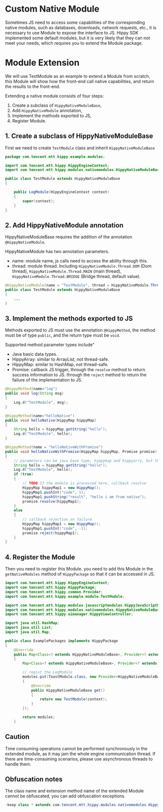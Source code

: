 # Custom Native Module

Sometimes JS need to access some capabilities of the corresponding native modules, such as databases, downloads, network requests, etc., it is necessary to use Module to expose the interface to JS. Hippy SDK implemented some default modules, but it is very likely that they can not meet your needs, which requires you to extend the Module package.

# Module Extension

We will use TestModule as an example to extend a Module from scratch, this Module will show how the front-end call native capabilities, and return the results to the front-end.

Extending a native module consists of four steps:

1. Create a subclass of `HippyNativeModuleBase`,
2. Add `HippyNativeModule` annotation,
3. Implement the methods exported to JS,
4. Register Module.

## 1. Create a subclass of HippyNativeModuleBase

First we need to create `TestModule` class and inherit `HippyNativeModuleBase`

```java
package com.tencent.mtt.hippy.example.modules;

import com.tencent.mtt.hippy.HippyEngineContext;
import com.tencent.mtt.hippy.modules.nativemodules.HippyNativeModuleBase;

public class TestModule extends HippyNativeModuleBase
{

    public LogModule(HippyEngineContext context)
    {
        super(context);
    }
}
```

## 2. Add HippyNativeModule annotation

HippyNativeModuleBase requires the addition of the annotation `@HippyNativeModule`.

HippyNativeModule has two annotation parameters.

- name: module name, js calls need to access the ability through this.
- thread: module thread. Including `HippyNativeModule.Thread.DOM` (Dom thread), `HippyNativeModule.Thread.MAIN` (main thread), `HippyNativeModule.Thread.BRIDGE` (Bridge thread, default value).

``` java
@HippyNativeModule(name = "TestModule", thread = HippyNativeModule.Thread.BRIDGE)
public class TestModule extends HippyNativeModuleBase
{
    ...
}
```

## 3. Implement the methods exported to JS

Methods exported to JS must use the annotation `@HippyMethod`, the method must be of type `public`, and the return type must be `void`.

Supported method parameter types include"

- Java basic data types.
- HippyArray: similar to ArrayList, not thread-safe.
- HippyMap: similar to HashMap, not thread-safe.
- Promise: callback JS trigger, through the `resolve` method to return success information to JS. through the `reject` method to return the failure of the implementation to JS.

```java
@HippyMethod(name="log")
public void log(String msg)
{
    Log.d("TestModule", msg);
}

@HippyMethod(name="helloNative")
public void helloNative(HippyMap hippyMap)
{
    String hello = hippyMap.getString("hello");
    Log.d("TestModule", hello);
}

@HippyMethod(name = "helloNativeWithPromise")
public void helloNativeWithPromise(HippyMap hippyMap, Promise promise)
{
    // parameters can be java base type, hippymap and hippyarry, but the front-end call must correspond correctly
    String hello = hippyMap.getString("hello");
    Log.d("TestModule", hello);
    if (true)
    {
        // TODO If the module is processed here, callback resolve
        HippyMap hippyMap1 = new HippyMap();
        hippyMap1.pushInt("code", 1);
        hippyMap1.pushString("result", "hello i am from native");
        promise.resolve(hippyMap1);
    }
    else
    {
        // callback rejection on failure
        HippyMap hippyMap1 = new HippyMap();
        hippyMap1.pushInt("code", -1);
        promise.reject(hippyMap1);
    }
}
```

## 4. Register the Module

Then you need to register this Module. you need to add this Module in the `getNativeModules` method of `HippyPackage` so that it can be accessed in JS.

```java
import com.tencent.mtt.hippy.HippyEngineContext;
import com.tencent.mtt.hippy.HippyPackage;
import com.tencent.mtt.hippy.common.Provider;
import com.tencent.mtt.hippy.example.module.TestModule;

import com.tencent.mtt.hippy.modules.javascriptmodules.HippyJavaScriptModule;
import com.tencent.mtt.hippy.modules.nativemodules.HippyNativeModuleBase;
import com.tencent.mtt.hippy.uimanager.HippyViewController;

import java.util.HashMap;
import java.util.List;
import java.util.Map;

public class ExamplePackages implements HippyPackage
{
    @Override
    public Map<Class<? extends HippyNativeModuleBase>, Provider<? extends     HippyNativeModuleBase>> getNativeModules(final HippyEngineContext context)
    {
        Map<Class<? extends HippyNativeModuleBase>, Provider<? extends HippyNativeModuleBase>> modules = new HashMap<>();

        // regist the LogModule
        modules.put(ToastModule.class, new Provider<HippyNativeModuleBase>()
        {
            @Override
            public HippyNativeModuleBase get()
            {
                return new TestModule(context);
            }
        });

        return modules;
    }
```

## Caution

Time consuming operations cannot be performed synchronously in the extended module, as it may jam the whole engine communication thread. If there are time-consuming scenarios, please use asynchronous threads to handle them.

## Obfuscation notes

The class name and extension method name of the extended Module cannot be obfuscated, you can add obfuscation exceptions.

``` java
-keep class * extends com.tencent.mtt.hippy.modules.nativemodules.HippyNativeModuleBase{ public *;}
```
